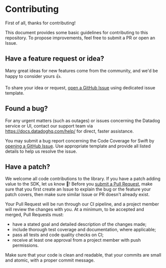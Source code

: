 # Contributing

First of all, thanks for contributing!

This document provides some basic guidelines for contributing to this repository.
To propose improvements, feel free to submit a PR or open an Issue.

## Have a feature request or idea?

Many great ideas for new features come from the community, and we'd be happy to consider yours 👍.

To share your idea or request, [open a GitHub Issue](https://github.com/DataDog/swift-code-coverage/issues/new/choose) using dedicated issue template.

## Found a bug?

For any urgent matters (such as outages) or issues concerning the Datadog service or UI, contact our support team via https://docs.datadoghq.com/help/ for direct, faster assistance.

You may submit a bug report concerning the Code Coverage for Swift by [opening a GitHub Issue](https://github.com/DataDog/swift-code-coverage/issues/new/choose). Use appropriate template and provide all listed details to help us resolve the issue.

## Have a patch?

We welcome all code contributions to the library. If you have a patch adding value to the SDK, let us know 💪! Before you [submit a Pull Request](https://github.com/DataDog/swift-code-coverage/pull/new/main), make sure that you first create an Issue to explain the bug or the feature your patch covers, then make sure similar Issue or PR doesn't already exist.

Your Pull Request will be run through our CI pipeline, and a project member will review the changes with you. At a minimum, to be accepted and merged, Pull Requests must:

- have a stated goal and detailed description of the changes made;
- include thorough test coverage and documentation, where applicable;
- pass all tests and code quality checks on CI;
- receive at least one approval from a project member with push permissions.

Make sure that your code is clean and readable, that your commits are small and atomic, with a proper commit message.
